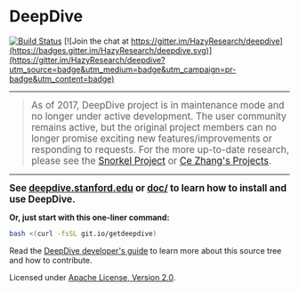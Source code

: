 # DeepDive

[![Build Status](https://travis-ci.org/HazyResearch/deepdive.svg?branch=master)](https://travis-ci.org/HazyResearch/deepdive)
[![Join the chat at https://gitter.im/HazyResearch/deepdive](https://badges.gitter.im/HazyResearch/deepdive.svg)](https://gitter.im/HazyResearch/deepdive?utm_source=badge&utm_medium=badge&utm_campaign=pr-badge&utm_content=badge)

----

<blockquote class="well alert-block alert-danger">
<big>
As of 2017, DeepDive project is in maintenance mode and no longer under active development.
The user community remains active, but the original project members can no longer promise exciting new features/improvements or responding to requests.
For the more up-to-date research, please see the <a href="https://hazyresearch.github.io/snorkel/">Snorkel Project</a> or <a href="https://ds3lab.org/~czhang/">Ce Zhang's Projects</a>.
</big>
</blockquote>

----

<strong><big>See [deepdive.stanford.edu](http://deepdive.stanford.edu) or [doc/](doc/index.md) to learn how to install and use DeepDive.</big></strong>

<strong>Or, just start with this one-liner command:</strong>
```bash
bash <(curl -fsSL git.io/getdeepdive)
```

Read the [DeepDive developer's guide](doc/developer.md#readme) to learn more about this source tree and how to contribute.

Licensed under [Apache License, Version 2.0](http://www.apache.org/licenses/LICENSE-2.0.txt).
